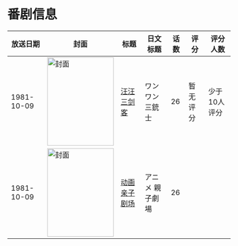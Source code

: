 # 番剧信息

|放送日期|封面|标题|日文标题|话数|评分|评分人数|
|---|---|---|---|---|---|---|
|1981-10-09|<img src="//lain.bgm.tv/pic/cover/c/55/af/272058_s17E7.jpg" alt="封面" style="width:150px;height:200px;object-fit:cover;">|[汪汪三剑客](https://bangumi.tv/subject/272058)|ワンワン三銃士|26|暂无评分|少于10人评分|
|1981-10-09|<img src="//lain.bgm.tv/pic/cover/c/34/7a/380722_E65Oe.jpg" alt="封面" style="width:150px;height:200px;object-fit:cover;">|[动画 亲子剧场](https://bangumi.tv/subject/380722)|アニメ 親子劇場|26|||
